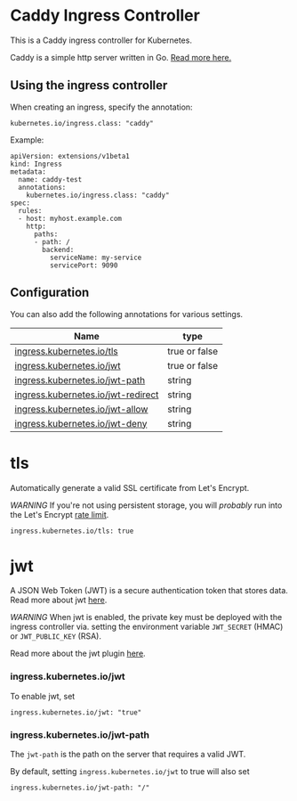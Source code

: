 # Caddy Ingress Controller

This is a Caddy ingress controller for Kubernetes.

Caddy is a simple http server written in Go. [Read more here.](https://github.com/mholt/caddy)

## Using the ingress controller

When creating an ingress, specify the annotation:

```
kubernetes.io/ingress.class: "caddy"
```

Example:

```
apiVersion: extensions/v1beta1
kind: Ingress
metadata:
  name: caddy-test
  annotations:
    kubernetes.io/ingress.class: "caddy"
spec:
  rules:
  - host: myhost.example.com
    http:
      paths:
      - path: /
        backend:
          serviceName: my-service
          servicePort: 9090
```

## Configuration

You can also add the following annotations for various settings.

| Name | type |
|------|------|
| [ingress.kubernetes.io/tls](#tls) | true or false |
| [ingress.kubernetes.io/jwt](#jwt) | true or false |
| [ingress.kubernetes.io/jwt-path](#jwt) | string |
| [ingress.kubernetes.io/jwt-redirect](#jwt) | string |
| [ingress.kubernetes.io/jwt-allow](#jwt) | string |
| [ingress.kubernetes.io/jwt-deny](#jwt) | string |

# tls

Automatically generate a valid SSL certificate from Let's Encrypt.

*WARNING* If you're not using persistent storage, you will _probably_ run into the Let's Encrypt [rate limit](https://letsencrypt.org/docs/rate-limits/).

```
ingress.kubernetes.io/tls: true
```

# jwt

A JSON Web Token (JWT) is a secure authentication token that stores data.  Read more about jwt [here](https://jwt.io/).

*WARNING* When jwt is enabled, the private key must be deployed with the ingress controller via. setting the environment variable `JWT_SECRET` (HMAC) or `JWT_PUBLIC_KEY` (RSA).

Read more about the jwt plugin [here](https://github.com/BTBurke/caddy-jwt).

### ingress.kubernetes.io/jwt

To enable jwt, set

```
ingress.kubernetes.io/jwt: "true"
```

### ingress.kubernetes.io/jwt-path

The `jwt-path` is the path on the server that requires a valid JWT.

By default, setting `ingress.kubernetes.io/jwt` to true will also set 

```
ingress.kubernetes.io/jwt-path: "/"
```
